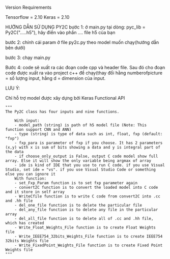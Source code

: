 Version Requirements

Tensorflow = 2.10
Keras = 2.10

HƯỚNG DẪN SỬ DỤNG PY2C
bước 1: ở main.py tại dòng: pyc_lib = Py2C(".....h5"), hãy điền vào phần .... file h5 của bạn 

bước 2: chính cái param ở file py2c.py theo model muốn chạy(hướng dẫn bên dưới)

bước 3: chạy main.py

Bước 4: code sẽ xuất ra các đoạn code cpp và header file. Sau đó cho đoạn code được xuất ra vào project c++ để chạy(thay đổi hằng numberofpicture = số lượng input, hằng d = dimension của input.

LƯU Ý: 

Chỉ hỗ trợ model được xây dựng bởi Keras Functional API


    """
    The Py2C class has four inputs and nine functions.

        With input:
        - model_path (string) is path of h5 model file (Note: This function support CNN and ANN)
        - type (string) is type of data such as int, float, fxp (default: "fxp")
        - fxp_para is parameter of fxp if you choose. It has 2 parameters (x,y) with x is sum of bits showing a data and y is integral part of the data
        - if choose_only_output is False, output C code model show full array. Else it will show the only variable being argmax of array
        - ide is kind of IDE that you use to run C code. if you use Visual Studio, set ide = "vs". if you use Visual Studio Code or something else you can ignore it
        With function:
        - set_Fxp_Param function is to set fxp parameter again
        - convert2C function is to convert the loaded model into C code and it store in self array
        - WriteCfile function is to write C code from convert2C into .cc and .hh file
        - del_one_file function is to delete the particular file
        - del_any_file function is to delete any file in the particular array
        - del_all_file function is to delete all of .cc and .hh file, which has created
        - Write_Float_Weights_File function is to create Float Weights file
        - Write_IEEE754_32bits_Weights_File function is to create IEEE754 32bits Weights file
        - Write_FixedPoint_Weights_File function is to create Fixed Point Weights file
    """
